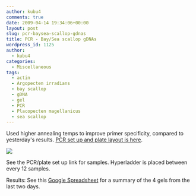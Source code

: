 ```yaml
---
author: kubu4
comments: true
date: 2009-04-14 19:34:06+00:00
layout: post
slug: pcr-baysea-scallop-gdnas
title: PCR - Bay/Sea scallop gDNAs
wordpress_id: 1125
author:
  - kubu4
categories:
  - Miscellaneous
tags:
  - actin
  - Argopecten irradians
  - bay scallop
  - gDNA
  - gel
  - PCR
  - Placopecten magellanicus
  - sea scallop
---
```


Used higher annealing temps to improve primer specificity, compared to yesterday's results. [PCR set up and plate layout is here](https://eagle.fish.washington.edu/Arabidopsis/Notebook%20Workup%20Files/20090414-02.png).

![](https://eagle.fish.washington.edu/Arabidopsis/20090414-01.JPG)

See the PCR/plate set up link for samples. Hyperladder is placed between every 12 samples.

Results: See this [Google Spreadsheet](https://spreadsheets.google.com/ccc?key=pwrSWt05L-jYWIFJ9BRI9Qg&hl=en) for a summary of the 4 gels from the last two days.

